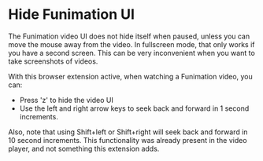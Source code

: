 # Hide Funimation UI
The Funimation video UI does not hide itself when paused, unless you can move the mouse away from the video. In fullscreen mode, that only works if you have a second screen. This can be very inconvenient when you want to take screenshots of videos.

With this browser extension active, when watching a Funimation video, you can:
 * Press 'z' to hide the video UI
 * Use the left and right arrow keys to seek back and forward in 1 second increments.

Also, note that using Shift+left or Shift+right will seek back and forward in 10 second increments. This functionality was already present in the video player, and not something this extension adds.

